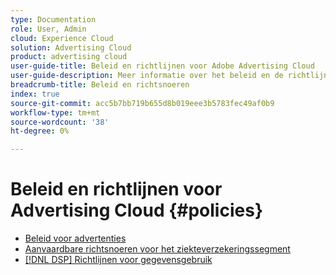 ```yaml
---
type: Documentation
role: User, Admin
cloud: Experience Cloud
solution: Advertising Cloud
product: advertising cloud
user-guide-title: Beleid en richtlijnen voor Adobe Advertising Cloud
user-guide-description: Meer informatie over het beleid en de richtlijnen voor Advertising Cloud DSP en Advertising Cloud Search.
breadcrumb-title: Beleid en richtsnoeren
index: true
source-git-commit: acc5b7bb719b655d8b019eee3b5783fec49af0b9
workflow-type: tm+mt
source-wordcount: '38'
ht-degree: 0%

---
```



# Beleid en richtlijnen voor Advertising Cloud {#policies}

+ [Beleid voor advertenties](/help/policies/ad-requirements-policy.md)
+ [Aanvaardbare richtsnoeren voor het ziekteverzekeringssegment](/help/policies/health-segment-guidelines.md)
+ [[!DNL DSP] Richtlijnen voor gegevensgebruik](/help/policies/data-usage-guidelines.md)
